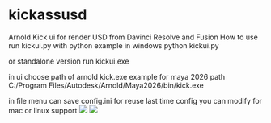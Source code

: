 # kickassusd
Arnold Kick ui for render USD from Davinci Resolve and Fusion
How to use
run kickui.py with python
example in windows
python kickui.py

or standalone version run
kickui.exe

in ui choose path of arnold kick.exe example for maya 2026 path
C:/Program Files/Autodesk/Arnold/Maya2026/bin/kick.exe

in file menu can save config.ini for reuse last time config
you can modify for mac or linux support
![](https://od.lk/s/MjNfNTE0MTI4NDZf/kickass_sc1.JPG)
![](https://od.lk/s/MjNfNTE0MTI4NDFf/kickass_sc2.JPG)
